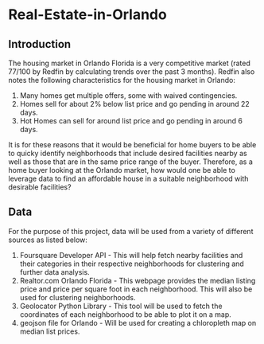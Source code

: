 # Real-Estate-in-Orlando
## Introduction
The housing market in Orlando Florida is a very competitive market (rated 77/100 by Redfin by calculating trends over the past 3 months). Redfin also notes the following characteristics for the housing market in Orlando:

1. Many homes get multiple offers, some with waived contingencies.
2. Homes sell for about 2% below list price and go pending in around 22 days.
3. Hot Homes can sell for around list price and go pending in around 6 days.

It is for these reasons that it would be beneficial for home buyers to be able to quicky identify neighborhoods that include desired facilities nearby as well as those that are in the same price range of the buyer. Therefore, as a home buyer looking at the Orlando market, how would one be able to leverage data to find an affordable house in a suitable neighborhood with desirable facilities? 

## Data
For the purpose of this project, data will be used from a variety of different sources as listed below:
1. Foursquare Developer API - This will help fetch nearby facilities and their categories in their respective neighborhoods for clustering and further data analysis.
2. Realtor.com Orlando Florida - This webpage provides the median listing price and price per square foot in each neighborhood. This will also be used for clustering neighborhoods.
3. Geolocator Python Library - This tool will be used to fetch the coordinates of each neighborhood to be able to plot it on a map.
4. geojson file for Orlando - Will be used for creating a chloropleth map on median list prices.

